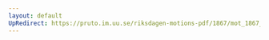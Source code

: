 ```yaml
---
layout: default
UpRedirect: https://pruto.im.uu.se/riksdagen-motions-pdf/1867/mot_1867__ak__214/mot_1867__ak__214-001.pdf
---
```

